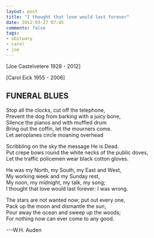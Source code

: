 ```yaml
---
layout: post
title: "I thought that love would last forever"
date: 2012-03-27 07:45
comments: false
tags:
- obituary
- carol
- joe
---
```



[Joe Castelvetere 1928 - 2012]



[Carol Eick 1955 - 2006]

## FUNERAL BLUES  

Stop all the clocks, cut off the telephone,  
Prevent the dog from barking with a juicy bone,  
Silence the pianos and with muffled drum  
Bring out the coffin, let the mourners come.  
Let aeroplanes circle moaning overhead  

Scribbling on the sky the message He is Dead.  
Put crepe bows round the white necks of the public doves,  
Let the traffic policemen wear black cotton gloves.  

He was my North, my South, my East and West,  
My working week and my Sunday rest,  
My noon, my midnight, my talk, my song;  
I thought that love would last forever: I was wrong.  

The stars are not wanted now; put out every one,  
Pack up the moon and dismantle the sun,  
Pour away the ocean and sweep up the woods;  
For nothing now can ever come to any good.  

---W.H. Auden  
